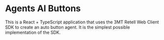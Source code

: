 # Agents AI Buttons
This is a React + TypeScript application that uses the 3MT Retell Web Client SDK to create an auto button agent. It is the simplest possible implementation of the SDK.